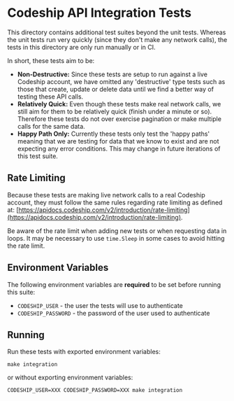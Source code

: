 # Codeship API Integration Tests

This directory contains additional test suites beyond the unit tests. Whereas the unit tests run very quickly (since they don't make any network calls), the tests in this directory are only run manually or in CI.

In short, these tests aim to be:

* **Non-Destructive:** Since these tests are setup to run against a live Codeship account, we have omitted any 'destructive' type tests such as those that create, update or delete data until we find a better way of testing these API calls.
* **Relatively Quick:** Even though these tests make real network calls, we still aim for them to be relatively quick (finish under a minute or so). Therefore these tests do not over exercise pagination or make multiple calls for the same data.
* **Happy Path Only:** Currently these tests only test the 'happy paths' meaning that we are testing for data that we know to exist and are not expecting any error conditions. This may change in future iterations of this test suite.

## Rate Limiting

Because these tests are making live network calls to a real Codeship account, they must follow the same rules regarding rate limiting as defined at: [https://apidocs.codeship.com/v2/introduction/rate-limiting](https://apidocs.codeship.com/v2/introduction/rate-limiting).

Be aware of the rate limit when adding new tests or when requesting data in loops. It may be necessary to use `time.Sleep` in some cases to avoid hitting the rate limit.

## Environment Variables

The following environment variables are **required** to be set before running this suite:

* `CODESHIP_USER` - the user the tests will use to authenticate
* `CODESHIP_PASSWORD` - the password of the user used to authenticate

## Running

Run these tests with exported environment variables:

`make integration`

or without exporting environment variables:

`CODESHIP_USER=XXX CODESHIP_PASSWORD=XXX make integration`
